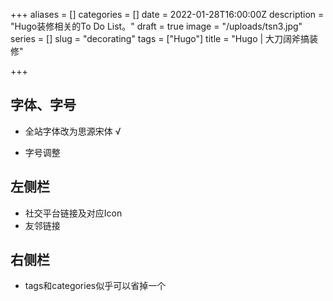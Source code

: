 +++
aliases = []
categories = []
date = 2022-01-28T16:00:00Z
description = "Hugo装修相关的To Do List。"
draft = true
image = "/uploads/tsn3.jpg"
series = []
slug = "decorating"
tags = ["Hugo"]
title = "Hugo | 大刀阔斧搞装修"

+++
## 字体、字号

* 全站字体改为思源宋体 √


* 字号调整

## 左侧栏

* 社交平台链接及对应Icon
* 友邻链接

## 右侧栏

* tags和categories似乎可以省掉一个